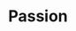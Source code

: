 ---
pid: rs250
title: Passion
location_transcription: Rittenhouse Square
coordinates: "[-75.171824219858, 39.94925992196]"
zipcode: '19146'
gen_neighborhood: South Philadelphia
neighborhood: Graduate Hospital,Naval Square,Southwest Center City
outside_phl: 
age: '12'
age_range: 6-13
instagram: 
image_file_name: rs_250.jpg
proposal_transcription: 
topic: Unknown
topic_summary: '0'
type: Other No Form
keywords_other: passion
credit: Sepp Kohler
image_labels: 
twitter: 
facebook: 
permalink: "/monuments/rs250/"
layout: item-page
---